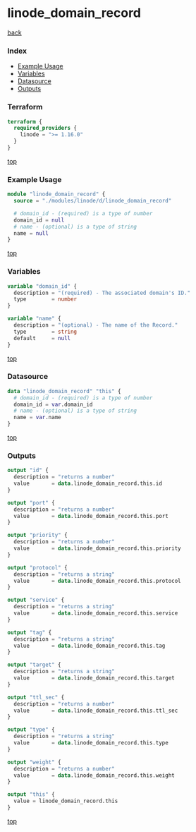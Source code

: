 # linode_domain_record

[back](../linode.md)

### Index

- [Example Usage](#example-usage)
- [Variables](#variables)
- [Datasource](#datasource)
- [Outputs](#outputs)

### Terraform

```terraform
terraform {
  required_providers {
    linode = ">= 1.16.0"
  }
}
```

[top](#index)

### Example Usage

```terraform
module "linode_domain_record" {
  source = "./modules/linode/d/linode_domain_record"

  # domain_id - (required) is a type of number
  domain_id = null
  # name - (optional) is a type of string
  name = null
}
```

[top](#index)

### Variables

```terraform
variable "domain_id" {
  description = "(required) - The associated domain's ID."
  type        = number
}

variable "name" {
  description = "(optional) - The name of the Record."
  type        = string
  default     = null
}
```

[top](#index)

### Datasource

```terraform
data "linode_domain_record" "this" {
  # domain_id - (required) is a type of number
  domain_id = var.domain_id
  # name - (optional) is a type of string
  name = var.name
}
```

[top](#index)

### Outputs

```terraform
output "id" {
  description = "returns a number"
  value       = data.linode_domain_record.this.id
}

output "port" {
  description = "returns a number"
  value       = data.linode_domain_record.this.port
}

output "priority" {
  description = "returns a number"
  value       = data.linode_domain_record.this.priority
}

output "protocol" {
  description = "returns a string"
  value       = data.linode_domain_record.this.protocol
}

output "service" {
  description = "returns a string"
  value       = data.linode_domain_record.this.service
}

output "tag" {
  description = "returns a string"
  value       = data.linode_domain_record.this.tag
}

output "target" {
  description = "returns a string"
  value       = data.linode_domain_record.this.target
}

output "ttl_sec" {
  description = "returns a number"
  value       = data.linode_domain_record.this.ttl_sec
}

output "type" {
  description = "returns a string"
  value       = data.linode_domain_record.this.type
}

output "weight" {
  description = "returns a number"
  value       = data.linode_domain_record.this.weight
}

output "this" {
  value = linode_domain_record.this
}
```

[top](#index)